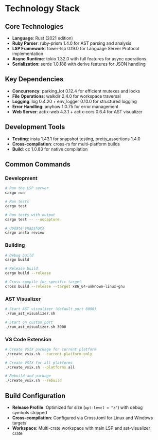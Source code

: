 # Technology Stack

## Core Technologies

- **Language**: Rust (2021 edition)
- **Ruby Parser**: ruby-prism 1.4.0 for AST parsing and analysis
- **LSP Framework**: tower-lsp 0.19.0 for Language Server Protocol implementation
- **Async Runtime**: tokio 1.32.0 with full features for async operations
- **Serialization**: serde 1.0.188 with derive features for JSON handling

## Key Dependencies

- **Concurrency**: parking_lot 0.12.4 for efficient mutexes and locks
- **File Operations**: walkdir 2.4.0 for workspace traversal
- **Logging**: log 0.4.20 + env_logger 0.10.0 for structured logging
- **Error Handling**: anyhow 1.0.75 for error management
- **Web Server**: actix-web 4.3.1 + actix-cors 0.6.4 for AST visualizer

## Development Tools

- **Testing**: insta 1.43.1 for snapshot testing, pretty_assertions 1.4.0
- **Cross-compilation**: cross-rs for multi-platform builds
- **Build**: cc 1.0.83 for native compilation

## Common Commands

### Development
```bash
# Run the LSP server
cargo run

# Run tests
cargo test

# Run tests with output
cargo test -- --nocapture

# Update snapshots
cargo insta review
```

### Building
```bash
# Debug build
cargo build

# Release build
cargo build --release

# Cross-compile for specific target
cross build --release --target x86_64-unknown-linux-gnu
```

### AST Visualizer
```bash
# Start AST visualizer (default port 8080)
./run_ast_visualizer.sh

# Start on custom port
./run_ast_visualizer.sh 3000
```

### VS Code Extension
```bash
# Create VSIX package for current platform
./create_vsix.sh --current-platform-only

# Create VSIX for all platforms
./create_vsix.sh --platforms all

# Rebuild and package
./create_vsix.sh --rebuild
```

## Build Configuration

- **Release Profile**: Optimized for size (`opt-level = "z"`) with debug symbols stripped
- **Cross-compilation**: Configured via Cross.toml for Linux and Windows targets
- **Workspace**: Multi-crate workspace with main LSP and ast-visualizer crate
